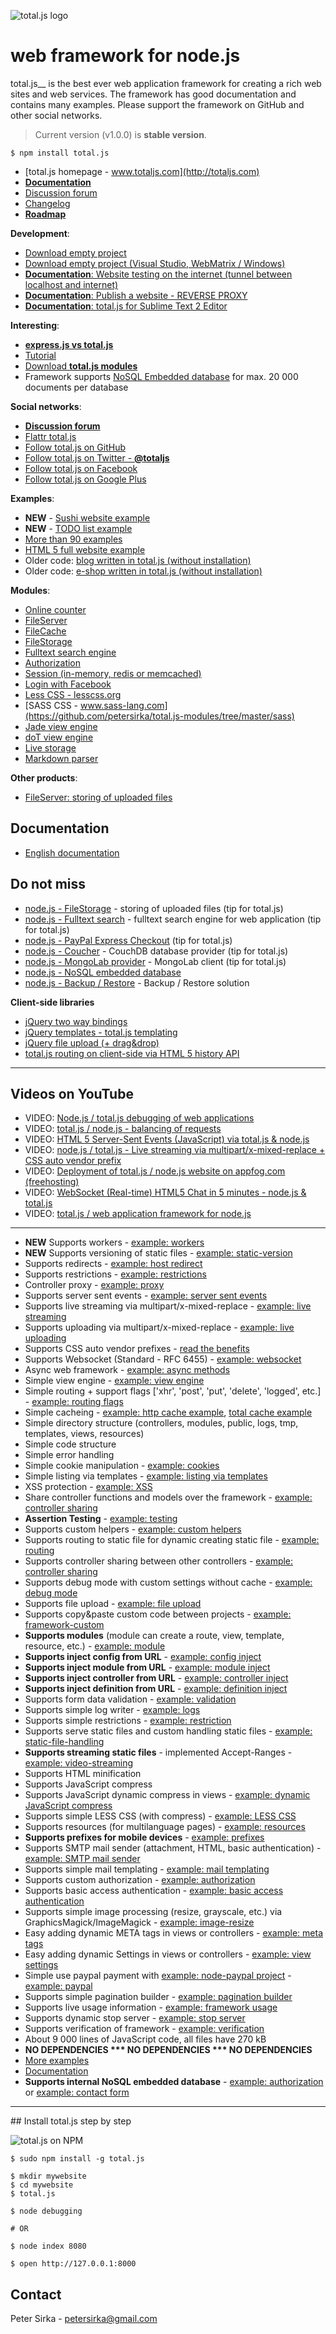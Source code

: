 ![total.js logo](http://www.totaljs.com/download/logo-black.png)

web framework for node.js
=========================

total.js__ is the best ever web application framework for creating a rich web sites and web services. The framework has good documentation and contains many examples. Please support the framework on GitHub and other social networks.

> Current version (v1.0.0) is __stable version__.

```
$ npm install total.js
```

- [total.js homepage - www.totaljs.com](http://totaljs.com)
- [__Documentation__](http://docs.totaljs.com)
- [Discussion forum](https://groups.google.com/forum/#!forum/totaljs)
- [Changelog](https://github.com/petersirka/total.js/blob/master/changes.txt)
- [__Roadmap__](https://github.com/petersirka/total.js/blob/master/roadmap.txt)

__Development__:

- [Download empty project](http://www.totaljs.com/upload/empty-project.zip)
- [Download empty project (Visual Studio, WebMatrix / Windows)](http://www.totaljs.com/upload/empty-project-visualstudio.zip)
- [__Documentation__: Website testing on the internet (tunnel between localhost and internet)](http://docs.totaljs.com/#ngrok)
- [__Documentation__: Publish a website - REVERSE PROXY](http://docs.totaljs.com/#publish)
- [__Documentation__: total.js for Sublime Text 2 Editor](http://docs.totaljs.com/#sublime)

__Interesting__:

- [__express.js vs total.js__](http://www.totaljs.com/benefits/)
- [Tutorial](http://docs.totaljs.com/tutorial/)
- [Download __total.js modules__](https://github.com/petersirka/total.js-modules/)
- Framework supports [NoSQL Embedded database](https://github.com/petersirka/nosql) for max. 20 000 documents per database

__Social networks__:

- [__Discussion forum__](https://groups.google.com/forum/#!forum/totaljs)
- [Flattr total.js](http://flattr.com/thing/1436218/total-js-web-application-framework-for-node-js)
- [Follow total.js on GitHub](https://github.com/petersirka/total.js)
- [Follow total.js on Twitter - __@totaljs__](https://twitter.com/totaljs)
- [Follow total.js on Facebook](https://www.facebook.com/totaljs)
- [Follow total.js on Google Plus](https://plus.google.com/u/0/113175077493180148081/posts)

__Examples__:

- __NEW__ - [Sushi website example](http://sushi.totaljs.com)
- __NEW__ - [TODO list example](http://todo.totaljs.com)
- [More than 90 examples](https://github.com/petersirka/total.js/tree/master/examples)
- [HTML 5 full website example](http://www.totaljs.com/get-started/)
- Older code: [blog written in total.js (without installation)](http://blog.totaljs.com)
- Older code: [e-shop written in total.js (without installation)](http://eshop.totaljs.com)

__Modules__:

- [Online counter](https://github.com/petersirka/total.js-modules/tree/master/online)
- [FileServer](https://github.com/petersirka/total.js-modules/tree/master/fileserver)
- [FileCache](https://github.com/petersirka/total.js-modules/tree/master/filecache)
- [FileStorage](https://github.com/petersirka/total.js-modules/tree/master/filestorage)
- [Fulltext search engine](https://github.com/petersirka/total.js-modules/tree/master/fulltext)
- [Authorization](https://github.com/petersirka/total.js-modules/tree/master/authorization)
- [Session (in-memory, redis or memcached)](https://github.com/petersirka/total.js-modules/tree/master/session)
- [Login with Facebook](https://github.com/petersirka/total.js-modules/tree/master/facebook)
- [Less CSS - lesscss.org](https://github.com/petersirka/total.js-modules/tree/master/less)
- [SASS CSS - www.sass-lang.com](https://github.com/petersirka/total.js-modules/tree/master/sass)
- [Jade view engine](https://github.com/petersirka/total.js-modules/tree/master/jade)
- [doT view engine](https://github.com/petersirka/total.js-modules/tree/master/dot)
- [Live storage](https://github.com/petersirka/total.js-modules/tree/master/storage)
- [Markdown parser](https://github.com/petersirka/total.js-modules/tree/master/markdown)

__Other products__:

- [FileServer: storing of uploaded files](https://github.com/petersirka/fileserver)

Documentation
-------------
- [English documentation](http://docs.totaljs.com/)

Do not miss
-----------

- [node.js - FileStorage](https://github.com/petersirka/node-filestorage) - storing of uploaded files (tip for total.js)
- [node.js - Fulltext search](https://github.com/petersirka/node-fulltext) - fulltext search engine for web application (tip for total.js)
- [node.js - PayPal Express Checkout](https://github.com/petersirka/node-paypal-express-checkout) (tip for total.js)
- [node.js - Coucher](https://github.com/petersirka/node-couchdb) - CouchDB database provider (tip for total.js)
- [node.js - MongoLab provider](https://github.com/petersirka/node-mongolab) - MongoLab client (tip for total.js)
- [node.js - NoSQL embedded database](https://github.com/petersirka/nosql)
- [node.js - Backup / Restore](https://github.com/petersirka/node-backup) - Backup / Restore solution

__Client-side libraries__

- [jQuery two way bindings](https://github.com/petersirka/jquery.bindings)
- [jQuery templates - total.js templating](https://github.com/petersirka/jquery.templates)
- [jQuery file upload (+ drag&drop)](https://github.com/petersirka/jquery.upload)
- [total.js routing on client-side via HTML 5 history API](https://github.com/petersirka/total.js-clientside)

***

Videos on YouTube
-----------------

- VIDEO: [Node.js / total.js debugging of web applications](http://www.youtube.com/watch?v=4wLq_bJ_sfs)
- VIDEO: [total.js / node.js - balancing of requests](http://www.youtube.com/watch?v=1VOJ7cWoboo)
- VIDEO: [HTML 5 Server-Sent Events (JavaScript) via total.js & node.js](http://www.youtube.com/watch?v=XoWIv3xGxR4)
- VIDEO: [node.js / total.js - Live streaming via multipart/x-mixed-replace + CSS auto vendor prefix](http://www.youtube.com/watch?v=qZqO4c4Fw2k)
- VIDEO: [Deployment of total.js / node.js website on appfog.com (freehosting)](http://www.youtube.com/watch?v=kZvCCyR6iBI)
- VIDEO: [WebSocket (Real-time) HTML5 Chat in 5 minutes - node.js & total.js](http://www.youtube.com/watch?v=lW1vsKMUaKg)
- VIDEO: [total.js / web application framework for node.js](http://www.youtube.com/watch?v=3GMQJki82Lo)

***

* **NEW** Supports workers - [example: workers](https://github.com/petersirka/total.js/tree/master/examples/workers)
* **NEW** Supports versioning of static files - [example: static-version](https://github.com/petersirka/total.js/tree/master/examples/static-version)
* Supports redirects - [example: host redirect](https://github.com/petersirka/total.js/tree/master/examples/redirect-host)
* Supports restrictions - [example: restrictions](https://github.com/petersirka/total.js/tree/master/examples/framework-restrictions)
* Controller proxy - [example: proxy](https://github.com/petersirka/total.js/tree/master/examples/controller-proxy)
* Supports server sent events - [example: server sent events](https://github.com/petersirka/total.js/tree/master/examples/server-sent-events)
* Supports live streaming via multipart/x-mixed-replace - [example: live streaming](https://github.com/petersirka/total.js/tree/master/examples/live-streaming)
* Supports uploading via multipart/x-mixed-replace - [example: live uploading](https://github.com/petersirka/total.js/tree/master/examples/live-streaming-upload)
* Supports CSS auto vendor prefixes - [read the benefits](http://www.totaljs.com/benefits/)
* Supports Websocket (Standard - RFC 6455) - [example: websocket](https://github.com/petersirka/total.js/tree/master/examples/websocket)
* Async web framework - [example: async methods](https://github.com/petersirka/total.js/tree/master/examples/async)
* Simple view engine - [example: view engine](https://github.com/petersirka/total.js/tree/master/examples/views)
* Simple routing + support flags ['xhr', 'post', 'put', 'delete', 'logged', etc.] - [example: routing flags](https://github.com/petersirka/total.js/tree/master/examples/routing-flags)
* Simple cacheing - [example: http cache example](https://github.com/petersirka/total.js/tree/master/examples/cache-http), [total cache example](https://github.com/petersirka/total.js/tree/master/examples/cache-total)
* Simple directory structure (controllers, modules, public, logs, tmp, templates, views, resources)
* Simple code structure
* Simple error handling
* Simple cookie manipulation - [example: cookies](https://github.com/petersirka/total.js/tree/master/examples/cookies)
* Simple listing via templates - [example: listing via templates](https://github.com/petersirka/total.js/tree/master/examples/templating)
* XSS protection - [example: XSS](https://github.com/petersirka/total.js/tree/master/examples/framework-xss-protection)
* Share controller functions and models over the framework - [example: controller sharing](https://github.com/petersirka/total.js/tree/master/examples/controller-sharing)
* __Assertion Testing__ - [example: testing](https://github.com/petersirka/total.js/tree/master/examples/testing)
* Supports custom helpers - [example: custom helpers](https://github.com/petersirka/total.js/tree/master/examples/View-custom-helper)
* Supports routing to static file for dynamic creating static file - [example: routing](https://github.com/petersirka/total.js/tree/master/examples/routing)
* Supports controller sharing between other controllers - [example: controller sharing](https://github.com/petersirka/total.js/tree/master/examples/controller-sharing)
* Supports debug mode with custom settings without cache - [example: debug mode](https://github.com/petersirka/total.js/tree/master/examples/config-debug-release)
* Supports file upload - [example: file upload](https://github.com/petersirka/total.js/tree/master/examples/upload-multipart)
* Supports copy&paste custom code between projects - [example: framework-custom](https://github.com/petersirka/total.js/tree/master/examples/framework-custom)
* __Supports modules__ (module can create a route, view, template, resource, etc.) - [example: module](https://github.com/petersirka/total.js/tree/master/examples/framework-modules)
* __Supports inject config from URL__ - [example: config inject](https://github.com/petersirka/total.js/tree/master/examples/framework-inject-config)
* __Supports inject module from URL__ - [example: module inject](https://github.com/petersirka/total.js/tree/master/examples/framework-inject-module)
* __Supports inject controller from URL__ - [example: controller inject](https://github.com/petersirka/total.js/tree/master/examples/framework-inject-controller)
* __Supports inject definition from URL__ - [example: definition inject](https://github.com/petersirka/total.js/tree/master/examples/framework-inject-definition)
* Supports form data validation - [example: validation](https://github.com/petersirka/total.js/tree/master/examples/validation)
* Supports simple log writer - [example: logs](https://github.com/petersirka/total.js/tree/master/examples/logs)
* Supports simple restrictions - [example: restriction](https://github.com/petersirka/total.js/tree/master/examples/restrictions-ip)
* Supports serve static files and custom handling static files - [example: static-file-handling](https://github.com/petersirka/total.js/tree/master/examples/static-file-handling)
* __Supports streaming static files__ - implemented Accept-Ranges - [example: video-streaming](https://github.com/petersirka/total.js/tree/master/examples/video-streaming)
* Supports HTML minification
* Supports JavaScript compress
* Supports JavaScript dynamic compress in views - [example: dynamic JavaScript compress](https://github.com/petersirka/total.js/tree/master/examples/views-javascript-compress)
* Supports simple LESS CSS (with compress) - [example: LESS CSS](https://github.com/petersirka/total.js/tree/master/examples/css-less)
* Supports resources (for multilanguage pages) - [example: resources](https://github.com/petersirka/total.js/tree/master/examples/localization-resources)
* __Supports prefixes for mobile devices__ - [example: prefixes](https://github.com/petersirka/total.js/tree/master/examples/mobile)
* Supports SMTP mail sender (attachment, HTML, basic authentication) - [example: SMTP mail sender](https://github.com/petersirka/total.js/tree/master/examples/email-templating)
* Supports simple mail templating - [example: mail templating](https://github.com/petersirka/total.js/tree/master/examples/email-templating)
* Supports custom authorization - [example: authorization](https://github.com/petersirka/total.js/tree/master/examples/authorization)
* Supports basic access authentication - [example: basic access authentication](https://github.com/petersirka/total.js/tree/master/examples/authorization-www-basic)
* Supports simple image processing (resize, grayscale, etc.) via GraphicsMagick/ImageMagick - [example: image-resize](https://github.com/petersirka/total.js/tree/master/examples/image-resize)
* Easy adding dynamic META tags in views or controllers - [example: meta tags](https://github.com/petersirka/total.js/tree/master/examples/views-meta)
* Easy adding dynamic Settings in views or controllers - [example: view settings](https://github.com/petersirka/total.js/tree/master/examples/views-settings)
* Simple use paypal payment with [example: node-paypal project](https://github.com/petersirka/node-paypal) - [example: paypal](https://github.com/petersirka/total.js/tree/master/examples/paypal)
* Supports simple pagination builder - [example: pagination builder](https://github.com/petersirka/total.js/tree/master/examples/paging)
* Supports live usage information - [example: framework usage](https://github.com/petersirka/total.js/tree/master/examples/framework-usage)
* Supports dynamic stop server - [example: stop server](https://github.com/petersirka/total.js/tree/master/examples/framework-stop)
* Supports verification of framework - [example: verification](https://github.com/petersirka/total.js/tree/master/examples/framework-verification)
* About 9 000 lines of JavaScript code, all files have 270 kB
* __NO DEPENDENCIES *** NO DEPENDENCIES *** NO DEPENDENCIES__
* [More examples](https://github.com/petersirka/total.js/tree/master/examples)
* [Documentation](http://docs.totaljs.com/)
* __Supports internal NoSQL embedded database__ - [example: authorization](https://github.com/petersirka/total.js/tree/master/examples/authorization) or [example: contact form](https://github.com/petersirka/total.js/tree/master/examples/contact-form)

***

## Install total.js step by step

![total.js on NPM](https://nodei.co/npm/total.js.png?downloads=true)

```
$ sudo npm install -g total.js
```
```
$ mkdir mywebsite
$ cd mywebsite
$ total.js
```
```
$ node debugging

# OR

$ node index 8080
```
```
$ open http://127.0.0.1:8000
```

## Contact

Peter Sirka - <petersirka@gmail.com>